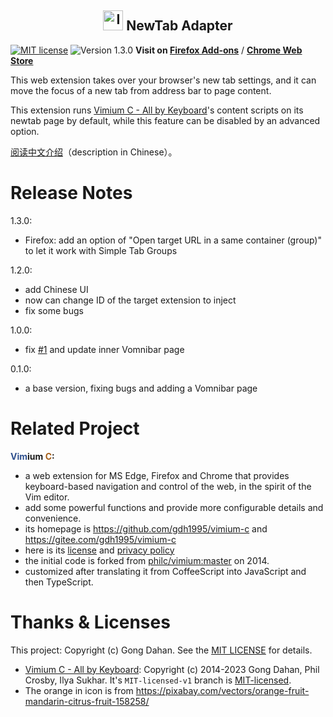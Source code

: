 <h2 align="center"><a name="readme"></a>
  <img src="icon128.png" width="32" height="32" alt="Icon" />
  NewTab Adapter
</h2>

[![MIT license](https://img.shields.io/badge/license-MIT-blue.svg)](LICENSE.txt)
![Version 1.3.0](https://img.shields.io/badge/release-1.3.0-orange.svg)
**Visit on [Firefox Add-ons](https://addons.mozilla.org/firefox/addon/newtab-adapter/)** /
**[Chrome Web Store](
  https://chrome.google.com/webstore/detail/newtab-adapter/cglpcedifkgalfdklahhcchnjepcckfn
  )**

This web extension takes over your browser's new tab settings,
and it can move the focus of a new tab from address bar to page content.

This extension runs [Vimium C - All by Keyboard](
  https://github.com/gdh1995/vimium-c)'s content scripts on its newtab page by default,
while this feature can be disabled by an advanced option.

[阅读中文介绍](README_zh.md)（description in Chinese）。

# Release Notes

1.3.0:
* Firefox: add an option of "Open target URL in a same container (group)" to let it work with Simple Tab Groups

1.2.0:
* add Chinese UI
* now can change ID of the target extension to inject
* fix some bugs

1.0.0:
* fix [#1](https://github.com/gdh1995/vimium-c-helpers/issues/1) and update inner Vomnibar page

0.1.0:
* a base version, fixing bugs and adding a Vomnibar page

# Related Project

__<span style="color: #2f508e;">Vim</span>ium <span style="color: #a55e18;">C</span>:__

* a web extension for MS Edge, Firefox and Chrome that provides keyboard-based navigation and control
    of the web, in the spirit of the Vim editor.
* add some powerful functions and provide more configurable details and convenience.
* its homepage is https://github.com/gdh1995/vimium-c and https://gitee.com/gdh1995/vimium-c
* here is its [license](https://github.com/gdh1995/vimium-c/blob/master/LICENSE.txt)
  and [privacy policy](https://github.com/gdh1995/vimium-c/blob/master/PRIVACY-POLICY.md)
* the initial code is forked from [philc/vimium:master](https://github.com/philc/vimium) on 2014.
* customized after translating it from CoffeeScript into JavaScript and then TypeScript.

# Thanks & Licenses

This project: Copyright (c) Gong Dahan.
See the [MIT LICENSE](LICENSE.txt) for details.

* [Vimium C - All by Keyboard](https://github.com/gdh1995/vimium-c):
  Copyright (c) 2014-2023 Gong Dahan, Phil Crosby, Ilya Sukhar.
  It's `MIT-licensed-v1` branch is [MIT-licensed](https://github.com/gdh1995/vimium-c/blob/master/LICENSE.txt).
* The orange in icon is from https://pixabay.com/vectors/orange-fruit-mandarin-citrus-fruit-158258/

